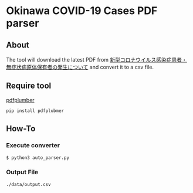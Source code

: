 # Okinawa COVID-19 Cases PDF parser

## About
The tool will download the latest PDF from [新型コロナウイルス感染症患者・無症状病原体保有者の発生について](https://www.pref.okinawa.lg.jp/site/hoken/chiikihoken/kekkaku/press/20200214_covid19_pr1.html) and convert it to a csv file.

## Require tool
[pdfplumber](https://github.com/jsvine/pdfplumber)

```
pip install pdfplubmer
```

## How-To

### Execute converter
```
$ python3 auto_parser.py
```

### Output File

```
./data/output.csv
```
